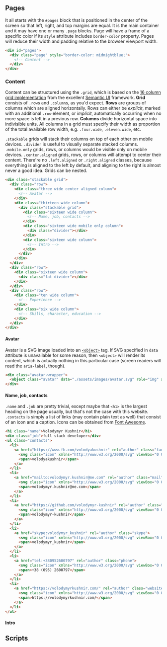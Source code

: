 ## Pages

It all starts with the `#pages` block that is positioned in the center of the screen so that left, right, and top margins are equal. It is the main container and it may have one or many `.page` blocks. Page will have a frame of a specific color if its `style` attribute includes `border-color` property. Pages will reduce their width and padding relative to the browser viewport width.

``` html
<div id="pages">
  <div class="page" style="border-color: midnightblue;">
    <!-- Content -->
  </div>
</div>
```

### Content

Content can be structured using the `.grid`, which is based on the [16 column grid implementation](https://cdn.jsdelivr.net/npm/semantic-ui@2.4.2/dist/components/grid.css) from the excellent [Semantic UI](https://semantic-ui.com) framework. **Grid** consists of `.row`s and `.column`s, as you'd expect. **Rows** are groups of columns which are aligned horizontally. Rows can either be _explicit_, marked with an additional `.row` element, or _implicit_, automatically occurring when no more space is left in a previous row. **Columns** divide horizontal space into indivisible units. All columns in a grid must specify their width as proportion of the total available row width, e.g. `.four.wide`, `.eleven.wide`, etc.

`.stackable` grids will stack their columns on top of each other on mobile devices. `.divider` is useful to visually separate stacked columns. `.mobile.only` grids, rows, or columns would be visible only on mobile devices. `.center.aligned` grids, rows, or columns will attempt to center their content. There're no `.left.aligned` or `.right.aligned` classes, because everything is aligned to the left by default, and aligning to the right is almost never a good idea.  Grids can be nested.

``` html
<div class="stackable grid">
  <div class="row">
    <div class="three wide center aligned column">
      <!-- Avatar -->
    </div>
    <div class="thirteen wide column">
      <div class="stackable grid">
        <div class="sixteen wide column">
          <!-- Name, job, contacts -->
        </div>
        <div class="sixteen wide mobile only column">
          <div class="divider"></div>
        </div>
        <div class="sixteen wide column">
          <!-- Intro -->
        </div>
      </div>
    </div>
  </div>
  <div class="row">
    <div class="sixteen wide column">
      <div class="fat divider"></div>
    </div>
  </div>
  <div class="row">
    <div class="ten wide column">
      <!-- Experience -->
    </div>
    <div class="six wide column">
      <!-- Skills, character, education -->
    </div>
  </div>
</div>
```

#### Avatar

Avatar is a SVG image loaded into an [`<object>`](https://developer.mozilla.org/en-US/docs/Web/HTML/Element/object) tag. If SVG specified in `data` attribute is unavailable for some reason, then `<object>` will render its content, which is actually nothing in this particular case (screen readers will read the `aria-label`, though).

``` html
<div class="avatar-wrapper">
  <object class="avatar" data="./assets/images/avatar.svg" role="img" aria-label="My profile picture"></object>
</div>
```

#### Name, job, contacts

`.name` and `.job` are pretty trivial, except maybe that `<h1>` is the largest heading on the page usually, but that's not the case with this website. `.contacts` is simply a list of links (may contain plain text as well) that consist of an icon and a caption. Icons can be obtained from [Font Awesome](https://fontawesome.com/icons).

``` html
<h1 class="name">Volodymyr Kushnir</h1>
<div class="job">full stack developer</div>
<ul class="contacts">
  <li>
    <a href="https://www.fb.com/volodyakushnir" rel="author" class="facebook">
      <svg class="icon" xmlns="http://www.w3.org/2000/svg" viewBox="0 0 448 512"><path d="M448 56.7v398.5c0 13.7-11.1 24.7-24.7 24.7H309.1V306.5h58.2l8.7-67.6h-67v-43.2c0-19.6 5.4-32.9 33.5-32.9h35.8v-60.5c-6.2-.8-27.4-2.7-52.2-2.7-51.6 0-87 31.5-87 89.4v49.9h-58.4v67.6h58.4V480H24.7C11.1 480 0 468.9 0 455.3V56.7C0 43.1 11.1 32 24.7 32h398.5c13.7 0 24.8 11.1 24.8 24.7z"/></svg>
      <span>volodyakushnir</span>
    </a>
  </li>
  <li>
    <a href="mailto:volodymyr.kushnir@me.com" rel="author" class="mail">
      <svg class="icon" xmlns="http://www.w3.org/2000/svg" viewBox="0 0 512 512"><path d="M502.3 190.8c3.9-3.1 9.7-.2 9.7 4.7V400c0 26.5-21.5 48-48 48H48c-26.5 0-48-21.5-48-48V195.6c0-5 5.7-7.8 9.7-4.7 22.4 17.4 52.1 39.5 154.1 113.6 21.1 15.4 56.7 47.8 92.2 47.6 35.7.3 72-32.8 92.3-47.6 102-74.1 131.6-96.3 154-113.7zM256 320c23.2.4 56.6-29.2 73.4-41.4 132.7-96.3 142.8-104.7 173.4-128.7 5.8-4.5 9.2-11.5 9.2-18.9v-19c0-26.5-21.5-48-48-48H48C21.5 64 0 85.5 0 112v19c0 7.4 3.4 14.3 9.2 18.9 30.6 23.9 40.7 32.4 173.4 128.7 16.8 12.2 50.2 41.8 73.4 41.4z"></path></svg>
      <span>volodymyr.kushnir@me.com</span>
    </a>
  </li>
  <li>
    <a href="https://github.com/volodymyr-kushnir" rel="author" class="github">
      <svg class="icon" xmlns="http://www.w3.org/2000/svg" viewBox="0 0 496 512"><path d="M165.9 397.4c0 2-2.3 3.6-5.2 3.6-3.3.3-5.6-1.3-5.6-3.6 0-2 2.3-3.6 5.2-3.6 3-.3 5.6 1.3 5.6 3.6zm-31.1-4.5c-.7 2 1.3 4.3 4.3 4.9 2.6 1 5.6 0 6.2-2s-1.3-4.3-4.3-5.2c-2.6-.7-5.5.3-6.2 2.3zm44.2-1.7c-2.9.7-4.9 2.6-4.6 4.9.3 2 2.9 3.3 5.9 2.6 2.9-.7 4.9-2.6 4.6-4.6-.3-1.9-3-3.2-5.9-2.9zM244.8 8C106.1 8 0 113.3 0 252c0 110.9 69.8 205.8 169.5 239.2 12.8 2.3 17.3-5.6 17.3-12.1 0-6.2-.3-40.4-.3-61.4 0 0-70 15-84.7-29.8 0 0-11.4-29.1-27.8-36.6 0 0-22.9-15.7 1.6-15.4 0 0 24.9 2 38.6 25.8 21.9 38.6 58.6 27.5 72.9 20.9 2.3-16 8.8-27.1 16-33.7-55.9-6.2-112.3-14.3-112.3-110.5 0-27.5 7.6-41.3 23.6-58.9-2.6-6.5-11.1-33.3 2.6-67.9 20.9-6.5 69 27 69 27 20-5.6 41.5-8.5 62.8-8.5s42.8 2.9 62.8 8.5c0 0 48.1-33.6 69-27 13.7 34.7 5.2 61.4 2.6 67.9 16 17.7 25.8 31.5 25.8 58.9 0 96.5-58.9 104.2-114.8 110.5 9.2 7.9 17 22.9 17 46.4 0 33.7-.3 75.4-.3 83.6 0 6.5 4.6 14.4 17.3 12.1C428.2 457.8 496 362.9 496 252 496 113.3 383.5 8 244.8 8zM97.2 352.9c-1.3 1-1 3.3.7 5.2 1.6 1.6 3.9 2.3 5.2 1 1.3-1 1-3.3-.7-5.2-1.6-1.6-3.9-2.3-5.2-1zm-10.8-8.1c-.7 1.3.3 2.9 2.3 3.9 1.6 1 3.6.7 4.3-.7.7-1.3-.3-2.9-2.3-3.9-2-.6-3.6-.3-4.3.7zm32.4 35.6c-1.6 1.3-1 4.3 1.3 6.2 2.3 2.3 5.2 2.6 6.5 1 1.3-1.3.7-4.3-1.3-6.2-2.2-2.3-5.2-2.6-6.5-1zm-11.4-14.7c-1.6 1-1.6 3.6 0 5.9 1.6 2.3 4.3 3.3 5.6 2.3 1.6-1.3 1.6-3.9 0-6.2-1.4-2.3-4-3.3-5.6-2z"/></svg>
      <span>volodymyr-kushnir</span>
    </a>
  </li>
  <li>
    <a href="skype:volodymyr_kushnir" rel="author" class="skype">
      <svg class="icon" xmlns="http://www.w3.org/2000/svg" viewBox="0 0 448 512"><path d="M424.7 299.8c2.9-14 4.7-28.9 4.7-43.8 0-113.5-91.9-205.3-205.3-205.3-14.9 0-29.7 1.7-43.8 4.7C161.3 40.7 137.7 32 112 32 50.2 32 0 82.2 0 144c0 25.7 8.7 49.3 23.3 68.2-2.9 14-4.7 28.9-4.7 43.8 0 113.5 91.9 205.3 205.3 205.3 14.9 0 29.7-1.7 43.8-4.7 19 14.6 42.6 23.3 68.2 23.3 61.8 0 112-50.2 112-112 .1-25.6-8.6-49.2-23.2-68.1zm-194.6 91.5c-65.6 0-120.5-29.2-120.5-65 0-16 9-30.6 29.5-30.6 31.2 0 34.1 44.9 88.1 44.9 25.7 0 42.3-11.4 42.3-26.3 0-18.7-16-21.6-42-28-62.5-15.4-117.8-22-117.8-87.2 0-59.2 58.6-81.1 109.1-81.1 55.1 0 110.8 21.9 110.8 55.4 0 16.9-11.4 31.8-30.3 31.8-28.3 0-29.2-33.5-75-33.5-25.7 0-42 7-42 22.5 0 19.8 20.8 21.8 69.1 33 41.4 9.3 90.7 26.8 90.7 77.6 0 59.1-57.1 86.5-112 86.5z"/></svg>
      <span>volodymyr_kushnir</span>
    </a>
  </li>
  <li>
    <a href="tel:+380952600797" rel="author" class="phone">
      <svg class="icon" xmlns="http://www.w3.org/2000/svg" viewBox="0 0 320 512"><path d="M272 0H48C21.5 0 0 21.5 0 48v416c0 26.5 21.5 48 48 48h224c26.5 0 48-21.5 48-48V48c0-26.5-21.5-48-48-48zM160 480c-17.7 0-32-14.3-32-32s14.3-32 32-32 32 14.3 32 32-14.3 32-32 32z"></path></svg>
      <span>+38 (095) 2600797</span>
    </a>
  </li>
  <li>
    <a href="https://volodymyrkushnir.com/" rel="author" class="website">
      <svg class="icon" xmlns="http://www.w3.org/2000/svg" viewBox="0 0 496 512"><path fill="currentColor" d="M336.5 160C322 70.7 287.8 8 248 8s-74 62.7-88.5 152h177zM152 256c0 22.2 1.2 43.5 3.3 64h185.3c2.1-20.5 3.3-41.8 3.3-64s-1.2-43.5-3.3-64H155.3c-2.1 20.5-3.3 41.8-3.3 64zm324.7-96c-28.6-67.9-86.5-120.4-158-141.6 24.4 33.8 41.2 84.7 50 141.6h108zM177.2 18.4C105.8 39.6 47.8 92.1 19.3 160h108c8.7-56.9 25.5-107.8 49.9-141.6zM487.4 192H372.7c2.1 21 3.3 42.5 3.3 64s-1.2 43-3.3 64h114.6c5.5-20.5 8.6-41.8 8.6-64s-3.1-43.5-8.5-64zM120 256c0-21.5 1.2-43 3.3-64H8.6C3.2 212.5 0 233.8 0 256s3.2 43.5 8.6 64h114.6c-2-21-3.2-42.5-3.2-64zm39.5 96c14.5 89.3 48.7 152 88.5 152s74-62.7 88.5-152h-177zm159.3 141.6c71.4-21.2 129.4-73.7 158-141.6h-108c-8.8 56.9-25.6 107.8-50 141.6zM19.3 352c28.6 67.9 86.5 120.4 158 141.6-24.4-33.8-41.2-84.7-50-141.6h-108z"></path></svg>
      <span>https://volodymyrkushnir.com/</span>
    </a>
  </li>
</ul>
```

#### Intro

## Scripts